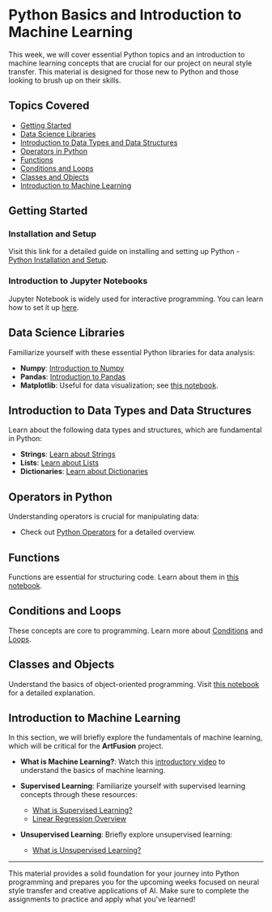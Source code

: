 # **Python Basics and Introduction to Machine Learning**

This week, we will cover essential Python topics and an introduction to machine learning concepts that are crucial for our project on neural style transfer. This material is designed for those new to Python and those looking to brush up on their skills.

## Topics Covered
- [Getting Started](#getting-started)
- [Data Science Libraries](#data-science-libraries)
- [Introduction to Data Types and Data Structures](#introduction-to-data-types-and-data-structures)
- [Operators in Python](#operators-in-python)
- [Functions](#functions)
- [Conditions and Loops](#conditions-and-loops)
- [Classes and Objects](#classes-and-objects)
- [Introduction to Machine Learning](#introduction-to-machine-learning)

## **Getting Started**

### **Installation and Setup**
Visit this link for a detailed guide on installing and setting up Python - [Python Installation and Setup](https://wiki.python.org/moin/BeginnersGuide/Download).

### **Introduction to Jupyter Notebooks**
Jupyter Notebook is widely used for interactive programming. You can learn how to set it up [here](https://realpython.com/jupyter-notebook-introduction/).

## **Data Science Libraries**
Familiarize yourself with these essential Python libraries for data analysis:
- **Numpy**: [Introduction to Numpy](https://github.com/swethankreddy/AI-ArtFusion/blob/main/Week%201/Content/numpy.ipynb)
- **Pandas**: [Introduction to Pandas](https://github.com/swethankreddy/AI-ArtFusion/blob/main/Week%201/Content/pandas.ipynb)
- **Matplotlib**: Useful for data visualization; see [this notebook](https://github.com/swethankreddy/AI-ArtFusion/blob/main/Week%201/Content/Matplotlib.ipynb).

## **Introduction to Data Types and Data Structures**
Learn about the following data types and structures, which are fundamental in Python:
- **Strings**: [Learn about Strings](https://www.geeksforgeeks.org/python-strings/?ref=lbp)
- **Lists**: [Learn about Lists](https://www.geeksforgeeks.org/python-list/?ref=lbp)
- **Dictionaries**: [Learn about Dictionaries](https://www.geeksforgeeks.org/python-dictionary/?ref=lbp)

## **Operators in Python**
Understanding operators is crucial for manipulating data:
- Check out [Python Operators](https://www.geeksforgeeks.org/python-operators/?ref=lbp) for a detailed overview.
  
## **Functions**
Functions are essential for structuring code. Learn about them in [this notebook](https://github.com/shoryasethia/Virtual_Notepad/blob/main/Week1/Content/Classes.ipynb).

## **Conditions and Loops**
These concepts are core to programming. Learn more about [Conditions](https://www.learnpython.org/en/Conditions) and [Loops](https://www.learnpython.org/en/Loops).

## **Classes and Objects**
Understand the basics of object-oriented programming. Visit [this notebook](https://github.com/shoryasethia/Virtual_Notepad/blob/main/Week1/Content/Classes.ipynb) for a detailed explanation.

## **Introduction to Machine Learning**
In this section, we will briefly explore the fundamentals of machine learning, which will be critical for the **ArtFusion** project.
- **What is Machine Learning?**: Watch this [introductory video](https://www.youtube.com/watch?v=-DEL6SVRPw0) to understand the basics of machine learning.
- **Supervised Learning**: Familiarize yourself with supervised learning concepts through these resources:
  - [What is Supervised Learning?](https://www.edureka.co/blog/supervised-learning/)
  - [Linear Regression Overview](https://www.analyticsvidhya.com/blog/2021/10/everything-you-need-to-know-about-linear-regression/)

- **Unsupervised Learning**: Briefly explore unsupervised learning:
  - [What is Unsupervised Learning?](https://www.edureka.co/blog/unsupervised-learning/)

---

This material provides a solid foundation for your journey into Python programming and prepares you for the upcoming weeks focused on neural style transfer and creative applications of AI. Make sure to complete the assignments to practice and apply what you've learned!
